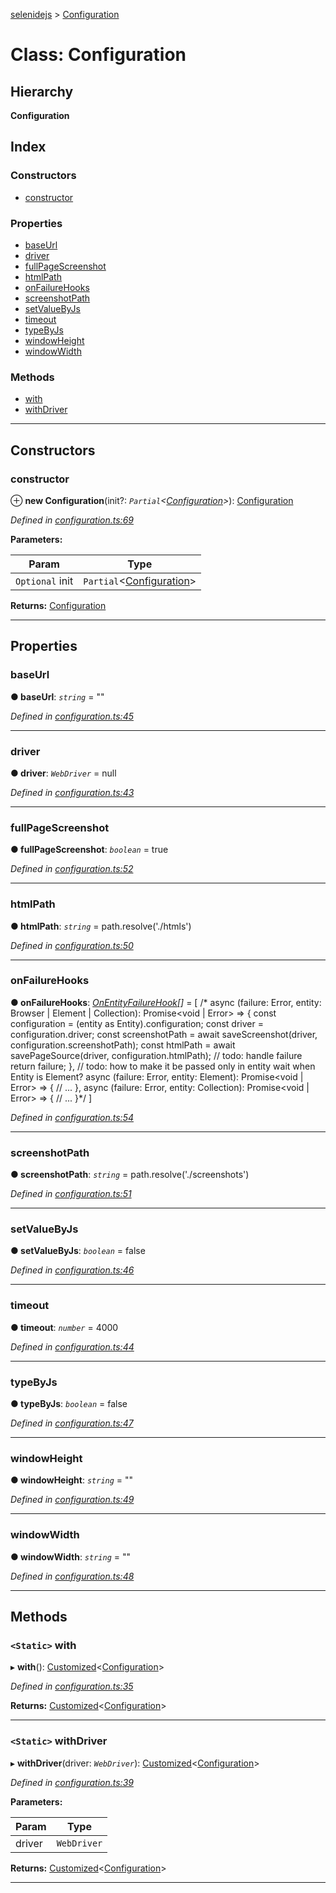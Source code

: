 [selenidejs](../README.md) > [Configuration](../classes/configuration.md)

# Class: Configuration

## Hierarchy

**Configuration**

## Index

### Constructors

* [constructor](configuration.md#constructor)

### Properties

* [baseUrl](configuration.md#baseurl)
* [driver](configuration.md#driver)
* [fullPageScreenshot](configuration.md#fullpagescreenshot)
* [htmlPath](configuration.md#htmlpath)
* [onFailureHooks](configuration.md#onfailurehooks)
* [screenshotPath](configuration.md#screenshotpath)
* [setValueByJs](configuration.md#setvaluebyjs)
* [timeout](configuration.md#timeout)
* [typeByJs](configuration.md#typebyjs)
* [windowHeight](configuration.md#windowheight)
* [windowWidth](configuration.md#windowwidth)

### Methods

* [with](configuration.md#with)
* [withDriver](configuration.md#withdriver)

---

## Constructors

<a id="constructor"></a>

###  constructor

⊕ **new Configuration**(init?: *`Partial`<[Configuration](configuration.md)>*): [Configuration](configuration.md)

*Defined in [configuration.ts:69](https://github.com/KnowledgeExpert/selenidejs/blob/master/lib/configuration.ts#L69)*

**Parameters:**

| Param | Type |
| ------ | ------ |
| `Optional` init | `Partial`<[Configuration](configuration.md)> |

**Returns:** [Configuration](configuration.md)

___

## Properties

<a id="baseurl"></a>

###  baseUrl

**● baseUrl**: *`string`* = ""

*Defined in [configuration.ts:45](https://github.com/KnowledgeExpert/selenidejs/blob/master/lib/configuration.ts#L45)*

___
<a id="driver"></a>

###  driver

**● driver**: *`WebDriver`* =  null

*Defined in [configuration.ts:43](https://github.com/KnowledgeExpert/selenidejs/blob/master/lib/configuration.ts#L43)*

___
<a id="fullpagescreenshot"></a>

###  fullPageScreenshot

**● fullPageScreenshot**: *`boolean`* = true

*Defined in [configuration.ts:52](https://github.com/KnowledgeExpert/selenidejs/blob/master/lib/configuration.ts#L52)*

___
<a id="htmlpath"></a>

###  htmlPath

**● htmlPath**: *`string`* =  path.resolve('./htmls')

*Defined in [configuration.ts:50](https://github.com/KnowledgeExpert/selenidejs/blob/master/lib/configuration.ts#L50)*

___
<a id="onfailurehooks"></a>

###  onFailureHooks

**● onFailureHooks**: *[OnEntityFailureHook](../#onentityfailurehook)[]* =  [
/*        async (failure: Error, entity: Browser | Element | Collection): Promise<void | Error> => {
            const configuration = (entity as Entity).configuration;
            const driver = configuration.driver;
            const screenshotPath = await saveScreenshot(driver, configuration.screenshotPath);
            const htmlPath = await savePageSource(driver, configuration.htmlPath);
            // todo: handle failure
            return failure;
        }, // todo: how to make it be passed only in entity wait when Entity is Element?
        async (failure: Error, entity: Element): Promise<void | Error> => {
            // ...
        },
        async (failure: Error, entity: Collection): Promise<void | Error> => {
            // ...
        }*/
    ]

*Defined in [configuration.ts:54](https://github.com/KnowledgeExpert/selenidejs/blob/master/lib/configuration.ts#L54)*

___
<a id="screenshotpath"></a>

###  screenshotPath

**● screenshotPath**: *`string`* =  path.resolve('./screenshots')

*Defined in [configuration.ts:51](https://github.com/KnowledgeExpert/selenidejs/blob/master/lib/configuration.ts#L51)*

___
<a id="setvaluebyjs"></a>

###  setValueByJs

**● setValueByJs**: *`boolean`* = false

*Defined in [configuration.ts:46](https://github.com/KnowledgeExpert/selenidejs/blob/master/lib/configuration.ts#L46)*

___
<a id="timeout"></a>

###  timeout

**● timeout**: *`number`* = 4000

*Defined in [configuration.ts:44](https://github.com/KnowledgeExpert/selenidejs/blob/master/lib/configuration.ts#L44)*

___
<a id="typebyjs"></a>

###  typeByJs

**● typeByJs**: *`boolean`* = false

*Defined in [configuration.ts:47](https://github.com/KnowledgeExpert/selenidejs/blob/master/lib/configuration.ts#L47)*

___
<a id="windowheight"></a>

###  windowHeight

**● windowHeight**: *`string`* = ""

*Defined in [configuration.ts:49](https://github.com/KnowledgeExpert/selenidejs/blob/master/lib/configuration.ts#L49)*

___
<a id="windowwidth"></a>

###  windowWidth

**● windowWidth**: *`string`* = ""

*Defined in [configuration.ts:48](https://github.com/KnowledgeExpert/selenidejs/blob/master/lib/configuration.ts#L48)*

___

## Methods

<a id="with"></a>

### `<Static>` with

▸ **with**(): [Customized](customized.md)<[Configuration](configuration.md)>

*Defined in [configuration.ts:35](https://github.com/KnowledgeExpert/selenidejs/blob/master/lib/configuration.ts#L35)*

**Returns:** [Customized](customized.md)<[Configuration](configuration.md)>

___
<a id="withdriver"></a>

### `<Static>` withDriver

▸ **withDriver**(driver: *`WebDriver`*): [Customized](customized.md)<[Configuration](configuration.md)>

*Defined in [configuration.ts:39](https://github.com/KnowledgeExpert/selenidejs/blob/master/lib/configuration.ts#L39)*

**Parameters:**

| Param | Type |
| ------ | ------ |
| driver | `WebDriver` |

**Returns:** [Customized](customized.md)<[Configuration](configuration.md)>

___

